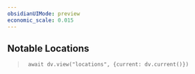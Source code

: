 ```yaml
---
obsidianUIMode: preview
economic_scale: 0.015
---
```


## Notable Locations
> ```dataviewjs
>  await dv.view("locations", {current: dv.current()})
> ```